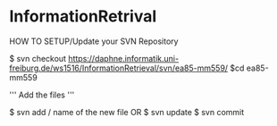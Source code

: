 # InformationRetrival
HOW TO SETUP/Update your SVN Repository 

$ svn checkout https://daphne.informatik.uni-freiburg.de/ws1516/InformationRetrieval/svn/ea85-mm559/
$cd ea85-mm559

''' Add the files ''' 

$ svn add / name of the new file   OR $ svn update
$ svn commit  

